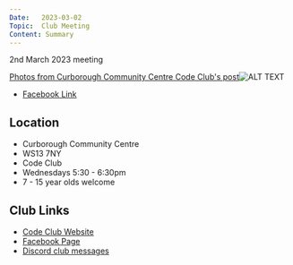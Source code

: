 ```yaml
---
Date:   2023-03-02
Topic:  Club Meeting
Content: Summary
---
```

2nd March 2023 meeting

[Photos from Curborough Community Centre Code Club's post](https://www.facebook.com/720665616418529/posts/712658723885885)![ALT TEXT](https://scontent.fbhx6-1.fna.fbcdn.net/v/t39.30808-6/331772357_179820988103474_8866537257205187615_n.jpg?stp=dst-jpg_p720x720&_nc_cat=104&ccb=1-7&_nc_sid=5f2048&_nc_ohc=1Y2azAmYQlgAX9glb6V&_nc_ht=scontent.fbhx6-1.fna&edm=AKK4YLsEAAAA&oh=00_AfCcmlfUD-QNjTvxxCq47fX2GbfuOnUEnuLpOiaJDzt6Dw&oe=652ADA49)

* [Facebook Link](https://www.facebook.com/720665616418529/posts/712658723885885)

## Location

* Curborough Community Centre
* WS13 7NY
* Code Club
* Wednesdays 5:30 - 6:30pm
* 7 - 15 year olds welcome

## Club Links

* [Code Club Website](https://lichfield-code-club.github.io/)
* [Facebook Page](https://www.facebook.com/LichfieldCoders)
* [Discord club messages](https://discord.gg/szz6xGK)
